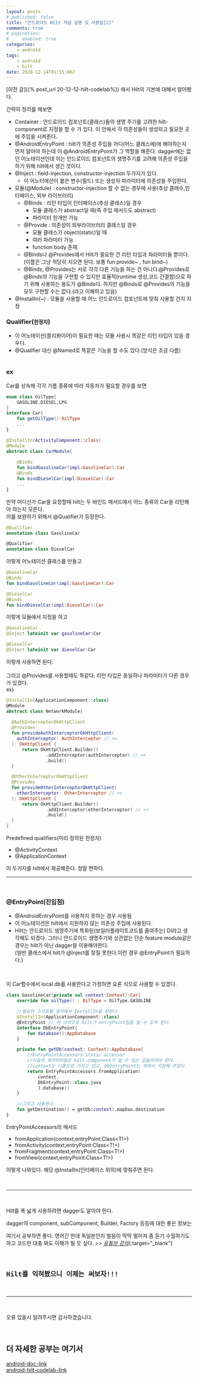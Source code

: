 ```yaml
---
layout: posts
# published: false
title: "안드로이드 Hilt 개념 설명 및 사용법[2]"
comments: true
# pagination:
#     enabled: true
categories:
    - android
tags:
    - android
    - hilt
date: 2020-12-14T01:15:00Z
---
```


[이전 글]({%  post_url 20-12-12-hilt-codelab%}) 에서 Hilt의 기본에 대해서 알아봤다.

간략히 정리를 해보면


- Container : 안드로이드 컴포넌트(클래스)들의 생명 주기를 고려한 hilt-component로 지정을 할 수 가 있다. 이 안에서 각 의존성들이 생성되고 필요한 곳에 주입을 시켜준다.
- @AndroidEntryPoint : hilt가 의존성 주입을 어디(어느 클래스에)에 해야하는지 먼저 알아야 하는데 이 @AndroidEntryPoint가 그 역할을 해준다. dagger에는 없던 어노테이션인데 이는 안드로이드 컴포넌트의 생명주기를 고려해 의존성 주입을 하기 위해 hilt에서 생긴 것이다.
- @Inject : field-injection, constructor-injection 두가지가 있다.
  - 이 어노터에션이 붙은 변수(필드) 또는 생성자 파라미터에 의존성을 주입한다.
- 모듈(@Module) : constructor-injection 할 수 없는 경우에 사용(추상 클래수,인터페이스, 외부 라이브러리)
  - @Binds : 리턴 타입이 인터페이스(추상 클래스)일 경우
    - 모듈 클래스가 abstract일 때(즉 주입 메서드도 abstract)
    - 파라미터 한개만 가능
  - @Provide : 의존성이 외부라이브러리 클래스일 경우
    - 모듈 클래스가 object(static)일 때
    - 여러 파라미터 가능
    - function body 존재
  - @Binds나 @Provides에서 Hilt가 필요한 건 리턴 타입과 파라미터들 뿐이다.(이름은 그냥 적당히 지으면 된다. 보통 fun provide~ , fun bind~)
  - @Binds, @Provides는 서로 각각 다른 기능을 하는 건 아니다.@Provides로 @Binds의 기능을 구현할 수 있지만 효율적(runtime 생성,코드 간결함)으로 하기 위해 사용하는 용도가 @Binds다. 하지만 @Binds로 @Provides의 기능을 모두 구현할 수는 없다.(라고 이해하고 있음)
- @InstallIn(~) : 모듈을 사용할 때 어느 안드로이드 컴포넌트에 맞춰 사용할 건지 지정     



### Qualifier(`한정자`)
- 이 어노테이션(콸리퐈이어)이 필요한 때는 모듈 사용시 똑같은 리턴 타입이 있을 경우다.<br>
- @Qualifier 대신 @Named로 똑깥은 기능을 할 수도 있다.(방식은 조금 다름)<br><br>

### ex
Car를 상속해 각각 기름 종류에 따라 자동차가 필요할 경우를 보면
```kotlin
enum class OilType{
    GASOLINE,DIESEL,LPG
}
interface Car{
    fun getOilType():OilType
    ...
}

@InstallIn(ActivityComponent::class)
@Module
abstract class CarModule{
    
    @Binds
    fun bindGasolineCar(impl:GasolineCar):Car
    @Binds
    fun bindDieselCar(impl:DieselCar):Car
    ...
}
```
만약 어디선가 Car을 요청할때 hilt는 두 바인드 메서드에서 어느 종류의 Car을 리턴해야 하는지 모른다.<br>
이를 보완하기 위해서 @Qualifier가 등장한다.
```kotlin
@Qualifier
annotation class GasolineCar

@Qualifier
annotation class DieselCar
```
이렇게 어노테이션 클래스를 만들고 
```kotlin
@GasolineCar
@Binds
fun bindGasolineCar(impl:GasolineCar):Car

@DieselCar
@Binds
fun bindDieselCar(impl:DieselCar):Car
```
이렇게 모듈에서 지정을 하고
```kotlin
@GasolineCar
@Inject lateinit var gasolineCar:Car

@DieselCar
@Inject lateinit var dieselCar:Car
```
이렇게 사용하면 된다.
<br><br>
그리고 @Provides를 사용할때도 똑같다. 리턴 타입은 동일하나 파라미터가 다른 경우가 있겠다.
<br> ex)

```kotlin
@InstallIn(ApplicationComponent::class)
@Module
abstract class NetworkModule{
    
  @AuthInterceptorOkHttpClient
  @Provides
  fun provideAuthInterceptorOkHttpClient(
    authInterceptor: AuthInterceptor // <<
  ): OkHttpClient {
      return OkHttpClient.Builder()
               .addInterceptor(authInterceptor) // <<
               .build()
  }

  @OtherInterceptorOkHttpClient
  @Provides
  fun provideOtherInterceptorOkHttpClient(
    otherInterceptor: OtherInterceptor // <<
  ): OkHttpClient {
      return OkHttpClient.Builder()
               .addInterceptor(otherInterceptor) // <<
               .build()
  }
}
```
Predefined qualifiers(미리 정의된 한정자)
- @ActivityContext
- @ApplicationContext

이 두가지를 hilt에서 제공해준다. 정말 편하다.

___

<br>

### @EntryPoint(진입점)
- @AndroidEntryPoint를 사용하지 못하는 경우 사용됨
- 이 어노테이션은 hilt에서 지원하지 않는 의존성 주입에 사용된다.
- Hilt는 안드로이드 생명주기에 특화된(보일러플레이트코드를 줄여주는) DI라고 생각해도 되겠다. 그러니 안드로이드 생명주기와 상관없는 단순 feature module같은 경우는 hilt가 아닌 dagger을 이용해야한다. <br>
(일반 클래스에서 hilt가 @Inject를 찾질 못한다.이런 경우 @EntryPoint가 필요하다.)
<br>

이 Car함수에서 local db를 사용한다고 가정하면 요론 식으로 사용할 수 있겠다.
```kotlin
class GasolineCar(private val context:Context):Car{
    override fun oilType() : OilType = OilType.GASOLINE

    //필요한 스코프를 생각해서 InstallIn을 정한다.
    @InstallIn(ApplicationComponent::class)
    @EntryPoint // 이 녀석으로 hilt가 entryPoint임을 알 수 있게 된다.
    interface DbEntryPoint{
        fun database():AppDatabase
    }

    private fun getDb(context: Context):AppDatabase{
        //EntryPointAccessors:static accessor
        //다음의 파라미터들은 hilt-component가 알 수 있는 값들이어야 한다.
        //context는 디폴트로 가지고 있고, DbEntryPoint는 위에서 지정해 주었다.
        return EntryPointAccessors.fromApplication(
            context,
            DbEntryPoint::class.java
            ).database()
    }

    //그리고 사용한다.                                    
    fun getDestination() = getDb(context).mapDao.destination 
}
```
EntryPointAccessors의 메서드
- fromApplication(context,entryPoint:Class<T!>)
- fromActivity(context,entryPoint:Class<T!>)
- fromFragment(context,entryPoint:Class<T!>)
- fromView(context,entryPoint:Class<T!>)

이렇게 나와있다. 해당 @InstallIn(인터페이스 위의)에 맞춰주면 된다.

<br>

___

<br>

Hilt를 폭 넓게 사용하려면 dagger도 알아야 한다.

dagger의 component, subComponent, Builder, Factory 등등에 대한 좋은 정보는

여기서 공부하면 좋다. 영어긴 한데 독일분인지 발음이 딱딱 떨어져 좀 듣기 수월하기도하고 코드만 대충 봐도 이해가 될 듯 싶다. >> [*유튜브 강의*](https://www.youtube.com/watch?v=ZZ_qek0hGkM&list=PLrnPJCHvNZuA2ioi4soDZKz8euUQnJW65){:target="_blank"}

<br>

## `Hilt를 익혀봤으니 이제는 써보자!!!`

<br>

____

<br>

오류 있을시 알려주시면 감사하겠습니다. 


<br>

## 더 자세한 공부는 여기서 <br>
[android-doc-link](https://developer.android.com/training/dependency-injection) <br>
[android-hilt-codelab-link](https://codelabs.developers.google.com/codelabs/android-hilt#0)



